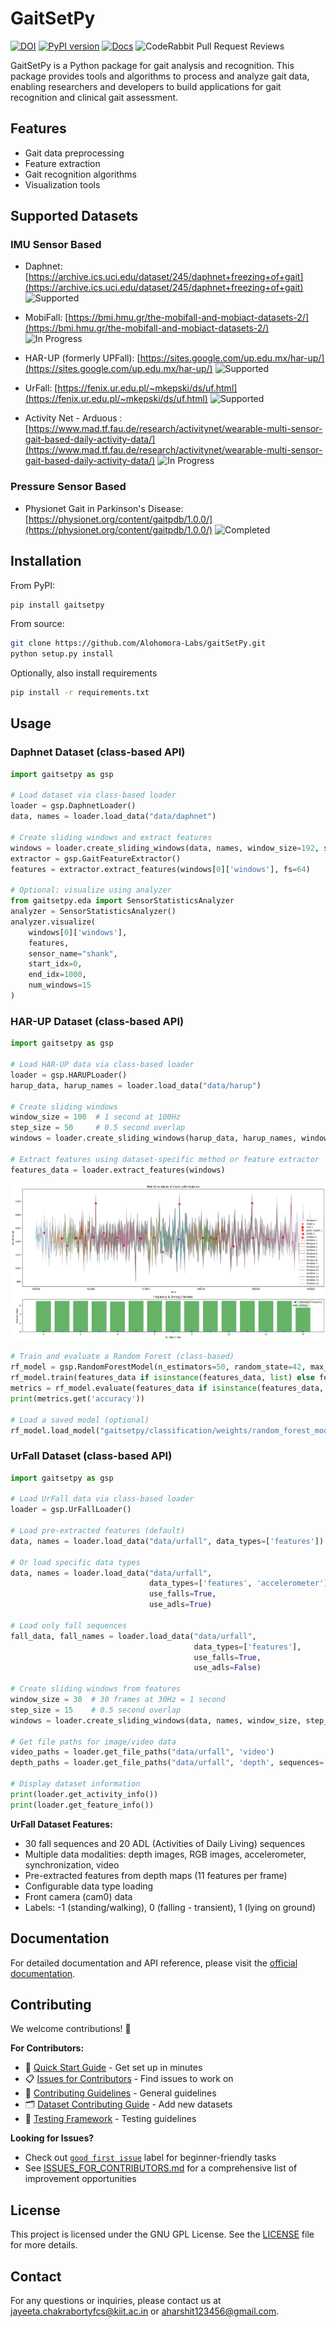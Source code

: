 # GaitSetPy
[![DOI](https://zenodo.org/badge/DOI/10.5281/zenodo.15881527.svg)](https://doi.org/10.5281/zenodo.15881527) [![PyPI version](https://badge.fury.io/py/gaitsetpy.svg)](https://pypi.org/project/gaitsetpy/) [![Docs](https://img.shields.io/badge/docs-gaitsetpy-lightgrey.svg)](https://alohomora-labs.github.io/gaitSetPy/gaitsetpy.html) ![CodeRabbit Pull Request Reviews](https://img.shields.io/coderabbit/prs/github/Alohomora-Labs/gaitSetPy?utm_source=oss&utm_medium=github&utm_campaign=Alohomora-Labs%2FgaitSetPy&labelColor=171717&color=FF570A&link=https%3A%2F%2Fcoderabbit.ai&label=CodeRabbit+Reviews)



GaitSetPy is a Python package for gait analysis and recognition. This package provides tools and algorithms to process and analyze gait data, enabling researchers and developers to build applications for gait recognition and clinical gait assessment.

## Features

- Gait data preprocessing
- Feature extraction
- Gait recognition algorithms
- Visualization tools

## Supported Datasets

### IMU Sensor Based
- Daphnet: [https://archive.ics.uci.edu/dataset/245/daphnet+freezing+of+gait](https://archive.ics.uci.edu/dataset/245/daphnet+freezing+of+gait) ![Supported](https://img.shields.io/badge/status-supported-brightgreen)
- MobiFall: [https://bmi.hmu.gr/the-mobifall-and-mobiact-datasets-2/](https://bmi.hmu.gr/the-mobifall-and-mobiact-datasets-2/) ![In Progress](https://img.shields.io/badge/status-in%20progress-yellow)

- HAR-UP (formerly UPFall): [https://sites.google.com/up.edu.mx/har-up/](https://sites.google.com/up.edu.mx/har-up/) ![Supported](https://img.shields.io/badge/status-supported-brightgreen)
- UrFall: [https://fenix.ur.edu.pl/~mkepski/ds/uf.html](https://fenix.ur.edu.pl/~mkepski/ds/uf.html) ![Supported](https://img.shields.io/badge/status-supported-brightgreen)
- Activity Net - Arduous : [https://www.mad.tf.fau.de/research/activitynet/wearable-multi-sensor-gait-based-daily-activity-data/](https://www.mad.tf.fau.de/research/activitynet/wearable-multi-sensor-gait-based-daily-activity-data/) ![In Progress](https://img.shields.io/badge/status-in%20progress-yellow)

### Pressure Sensor Based
- Physionet Gait in Parkinson's Disease: [https://physionet.org/content/gaitpdb/1.0.0/](https://physionet.org/content/gaitpdb/1.0.0/) ![Completed](https://img.shields.io/badge/status-completed-green)


## Installation

From PyPI:
```bash
pip install gaitsetpy
```

From source:
```bash
git clone https://github.com/Alohomora-Labs/gaitSetPy.git
python setup.py install
```

Optionally, also install requirements
``` bash
pip install -r requirements.txt
```

## Usage

### Daphnet Dataset (class-based API)

```python
import gaitsetpy as gsp

# Load dataset via class-based loader
loader = gsp.DaphnetLoader()
data, names = loader.load_data("data/daphnet")

# Create sliding windows and extract features
windows = loader.create_sliding_windows(data, names, window_size=192, step_size=32)
extractor = gsp.GaitFeatureExtractor()
features = extractor.extract_features(windows[0]['windows'], fs=64)

# Optional: visualize using analyzer
from gaitsetpy.eda import SensorStatisticsAnalyzer
analyzer = SensorStatisticsAnalyzer()
analyzer.visualize(
    windows[0]['windows'],
    features,
    sensor_name="shank",
    start_idx=0,
    end_idx=1000,
    num_windows=15
)
```

### HAR-UP Dataset (class-based API)

```python
import gaitsetpy as gsp

# Load HAR-UP data via class-based loader
loader = gsp.HARUPLoader()
harup_data, harup_names = loader.load_data("data/harup")

# Create sliding windows
window_size = 100  # 1 second at 100Hz
step_size = 50     # 0.5 second overlap
windows = loader.create_sliding_windows(harup_data, harup_names, window_size, step_size)

# Extract features using dataset-specific method or feature extractor
features_data = loader.extract_features(windows)
```
![alt text](image.png)

``` python
# Train and evaluate a Random Forest (class-based)
rf_model = gsp.RandomForestModel(n_estimators=50, random_state=42, max_depth=10)
rf_model.train(features_data if isinstance(features_data, list) else features)
metrics = rf_model.evaluate(features_data if isinstance(features_data, list) else features)
print(metrics.get('accuracy'))

# Load a saved model (optional)
rf_model.load_model("gaitsetpy/classification/weights/random_forest_model_40_10.pkl")
```

### UrFall Dataset (class-based API)

```python
import gaitsetpy as gsp

# Load UrFall data via class-based loader
loader = gsp.UrFallLoader()

# Load pre-extracted features (default)
data, names = loader.load_data("data/urfall", data_types=['features'])

# Or load specific data types
data, names = loader.load_data("data/urfall", 
                               data_types=['features', 'accelerometer'],
                               use_falls=True, 
                               use_adls=True)

# Load only fall sequences
fall_data, fall_names = loader.load_data("data/urfall",
                                         data_types=['features'],
                                         use_falls=True,
                                         use_adls=False)

# Create sliding windows from features
window_size = 30  # 30 frames at 30Hz = 1 second
step_size = 15    # 0.5 second overlap
windows = loader.create_sliding_windows(data, names, window_size, step_size)

# Get file paths for image/video data
video_paths = loader.get_file_paths("data/urfall", 'video')
depth_paths = loader.get_file_paths("data/urfall", 'depth', sequences=['fall-01'])

# Display dataset information
print(loader.get_activity_info())
print(loader.get_feature_info())
```

**UrFall Dataset Features:**
- 30 fall sequences and 20 ADL (Activities of Daily Living) sequences
- Multiple data modalities: depth images, RGB images, accelerometer, synchronization, video
- Pre-extracted features from depth maps (11 features per frame)
- Configurable data type loading
- Front camera (cam0) data
- Labels: -1 (standing/walking), 0 (falling - transient), 1 (lying on ground)

## Documentation

For detailed documentation and API reference, please visit the [official documentation](https://alohomora-labs.github.io/gaitSetPy/gaitsetpy.html).

## Contributing

We welcome contributions! 🎉

**For Contributors:**
- 🚀 [Quick Start Guide](QUICKSTART_CONTRIBUTORS.md) - Get set up in minutes
- 📋 [Issues for Contributors](ISSUES_FOR_CONTRIBUTORS.md) - Find issues to work on
- 📖 [Contributing Guidelines](CONTRIBUTING.md) - General guidelines
- 🗂️ [Dataset Contributing Guide](CONTRIBUTING_DATASET.md) - Add new datasets
- 🧪 [Testing Framework](TESTING_FRAMEWORK.md) - Testing guidelines

**Looking for Issues?**
- Check out [`good first issue`](https://github.com/Alohomora-Labs/gaitSetPy/issues?q=is%3Aissue+is%3Aopen+label%3A%22good+first+issue%22) label for beginner-friendly tasks
- See [ISSUES_FOR_CONTRIBUTORS.md](ISSUES_FOR_CONTRIBUTORS.md) for a comprehensive list of improvement opportunities

## License

This project is licensed under the GNU GPL License. See the [LICENSE](LICENSE) file for more details.

## Contact

For any questions or inquiries, please contact us at [jayeeta.chakrabortyfcs@kiit.ac.in](mailto:jayeeta.chakrabortyfcs@kiit.ac.in) or [aharshit123456@gmail.com](mailto:aharshit123456@gmail.com).
